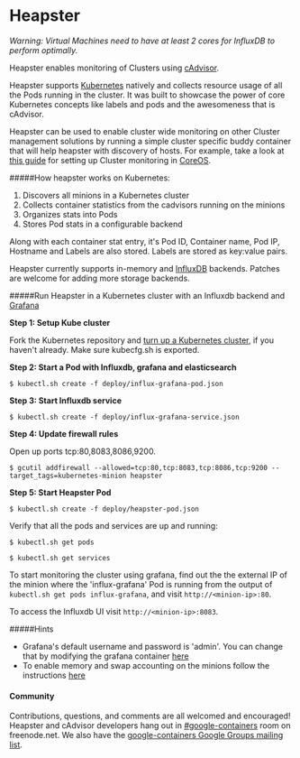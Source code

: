 Heapster
===========

_Warning: Virtual Machines need to have at least 2 cores for InfluxDB to perform optimally._

Heapster enables monitoring of Clusters using [cAdvisor](https://github.com/google/cadvisor).

Heapster supports [Kubernetes](https://github.com/GoogleCloudPlatform/kubernetes) natively and collects resource usage of all the Pods running in the cluster. It was built to showcase the power of core Kubernetes concepts like labels and pods and the awesomeness that is cAdvisor. 

Heapster can be used to enable cluster wide monitoring on other Cluster management solutions by running a simple cluster specific buddy container that will help heapster with discovery of hosts. For example, take a look at [this guide](clusters/coreos/README.md) for setting up Cluster monitoring in [CoreOS](https://coreos.com).


#####How heapster works on Kubernetes:
1. Discovers all minions in a Kubernetes cluster
2. Collects container statistics from the cadvisors running on the minions
2. Organizes stats into Pods
3. Stores Pod stats in a configurable backend

Along with each container stat entry, it's Pod ID, Container name, Pod IP, Hostname and Labels are also stored. Labels are stored as key:value pairs.

Heapster currently supports in-memory and [InfluxDB](http://influxdb.com) backends. Patches are welcome for adding more storage backends.

#####Run Heapster in a Kubernetes cluster with an Influxdb backend and [Grafana](http://grafana.org/docs/features/influxdb)

**Step 1: Setup Kube cluster**

Fork the Kubernetes repository and [turn up a Kubernetes cluster](https://github.com/GoogleCloudPlatform/kubernetes-new#contents), if you haven't already. Make sure kubecfg.sh is exported.

**Step 2: Start a Pod with Influxdb, grafana and elasticsearch**

```shell
$ kubectl.sh create -f deploy/influx-grafana-pod.json
```

**Step 3: Start Influxdb service**

```shell
$ kubectl.sh create -f deploy/influx-grafana-service.json
```

**Step 4: Update firewall rules**

Open up ports tcp:80,8083,8086,9200.
```shell
$ gcutil addfirewall --allowed=tcp:80,tcp:8083,tcp:8086,tcp:9200 --target_tags=kubernetes-minion heapster
```

**Step 5: Start Heapster Pod**

```shell
$ kubectl.sh create -f deploy/heapster-pod.json
```

Verify that all the pods and services are up and running:

```shell
$ kubectl.sh get pods
```
```shell
$ kubectl.sh get services
```

To start monitoring the cluster using grafana, find out the the external IP of the minion where the 'influx-grafana' Pod is running from the output of `kubectl.sh get pods influx-grafana`, and visit `http://<minion-ip>:80`. 

To access the Influxdb UI visit  `http://<minion-ip>:8083`.

#####Hints
* Grafana's default username and password is 'admin'. You can change that by modifying the grafana container [here](influx-grafana/deploy/grafana-influxdb-pod.json)
* To enable memory and swap accounting on the minions follow the instructions [here](https://docs.docker.com/installation/ubuntulinux/#memory-and-swap-accounting)

#### Community

Contributions, questions, and comments are all welcomed and encouraged! Heapster and cAdvisor developers hang out in [#google-containers](http://webchat.freenode.net/?channels=google-containers) room on freenode.net.  We also have the [google-containers Google Groups mailing list](https://groups.google.com/forum/#!forum/google-containers).
